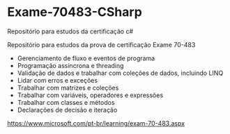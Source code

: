 # Exame-70483-CSharp
Repositório para estudos da certificação c# 

Repositório para estudos da prova de certificação Exame 70-483

- Gerenciamento de fluxo e eventos de programa
- Programação assíncrona e threading
- Validação de dados e trabalhar com coleções de dados, incluindo LINQ
- Lidar com erros e exceções
- Trabalhar com matrizes e coleções
- Trabalhar com variáveis, operadores e expressões
- Trabalhar com classes e métodos
- Declarações de decisão e iteração

https://www.microsoft.com/pt-br/learning/exam-70-483.aspx
